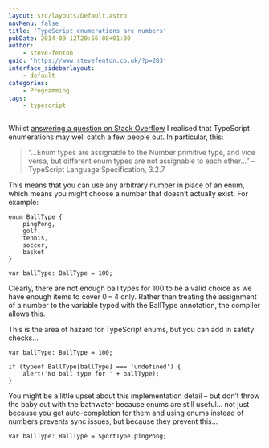 ```yaml
---
layout: src/layouts/Default.astro
navMenu: false
title: 'TypeScript enumerations are numbers'
pubDate: 2014-09-12T20:56:08+01:00
author:
    - steve-fenton
guid: 'https://www.stevefenton.co.uk/?p=283'
interface_sidebarlayout:
    - default
categories:
    - Programming
tags:
    - typescript
---
```


Whilst [answering a question on Stack Overflow](http://stackoverflow.com/q/25762823/75525) I realised that TypeScript enumerations may well catch a few people out. In particular, this:

> “…Enum types are assignable to the Number primitive type, and vice versa, but different enum types are not assignable to each other…” – TypeScript Language Specification, 3.2.7

This means that you can use any arbitrary number in place of an enum, which means you might choose a number that doesn’t actually exist. For example:

```
enum BallType {
    pingPong,
    golf,
    tennis,
    soccer,
    basket
}

var ballType: BallType = 100;
```
Clearly, there are not enough ball types for 100 to be a valid choice as we have enough items to cover 0 – 4 only. Rather than treating the assignment of a number to the variable typed with the BallType annotation, the compiler allows this.

This is the area of hazard for TypeScript enums, but you can add in safety checks…

```
var ballType: BallType = 100;

if (typeof BallType[ballType] === 'undefined') {
    alert('No ball type for ' + ballType);
}
```
You might be a little upset about this implementation detail – but don’t throw the baby out with the bathwater because enums are still useful… not just because you get auto-completion for them and using enums instead of numbers prevents sync issues, but because they prevent this…

```
var ballType: BallType = SportType.pingPong;
```